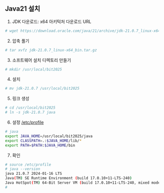 ## Java21 설치

1. JDK 다운로드:  x64 아키턱처 다운로드 URL
```sh
# wget https://download.oracle.com/java/21/archive/jdk-21.0.7_linux-x64_bin.tar.gz
```

2. 압축 풀기
```sh
# tar xvfz jdk-21.0.7_linux-x64_bin.tar.gz
```

3. 소프트웨어 설치 디렉토리 만들기
```sh
# mkdir /usr/local/bit2025
```

4. 설치
```sh
# mv jdk-21.0.7 /usr/local/bit2025
```

5. 링크 생성
```sh
# cd /usr/local/bit2025
# ln -s jdk-21.0.7 java
```

6. 설정 [/etc/profile](https://github.com/sung9920/rocky-practices/blob/main/lx/etc/profile)
```sh
# java
export JAVA_HOME=/usr/local/bit2025/java
export CLASSPATH=.:$JAVA_HOME/lib/*
export PATH=$PATH:$JAVA_HOME/bin
```

7. 확인
```sh
# source /etc/profile
# java --version
java 21.0.7 2024-01-16 LTS
Java(TM) SE Runtime Environment (build 17.0.10+11-LTS-240)
Java HotSpot(TM) 64-Bit Server VM (build 17.0.10+11-LTS-240, mixed mode, sharing)
#
```
